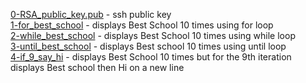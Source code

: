 [0-RSA_public_key.pub](0-RSA_public_key.pub) - ssh public key<br/>
[1-for_best_school](1-for_best_school) - displays Best School 10 times using for loop<br/>
[2-while_best_school](2-while_best_school) - displays Best School 10 times using while loop<br/>
[3-until_best_school](3-until_best_school) - displays Best school 10 times using until loop<br/>
[4-if_9_say_hi](4-is_9_say_hi) - displays Best School 10 times but for the 9th iteration displays Best school then Hi on a new line<br/>

